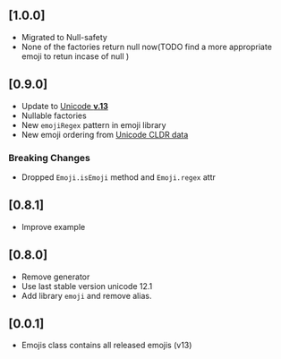 ## [1.0.0]

- Migrated to Null-safety
- None of the factories return null now(TODO find a more appropriate emoji to retun incase of null )

## [0.9.0]

- Update to [Unicode **v.13**](https://unicode.org/emoji/charts-13.0)
- Nullable factories
- New `emojiRegex` pattern in emoji library
- New emoji ordering from [Unicode CLDR data](https://cldr.unicode.org/#TOC-What-is-CLDR-)

### Breaking Changes

- Dropped `Emoji.isEmoji` method and `Emoji.regex` attr

## [0.8.1]

- Improve example

## [0.8.0]

- Remove generator
- Use last stable version unicode 12.1
- Add library `emoji` and remove alias.

## [0.0.1]

- Emojis class contains all released emojis (v13)
